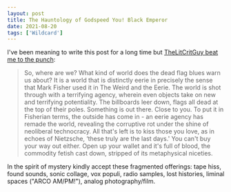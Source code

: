 ```yaml
---
layout: post
title: The Hauntology of Godspeed You! Black Emperor
date: 2021-08-20
tags: ['Wildcard']
---
```

I've been meaning to write this post for a long time but [TheLitCritGuy beat me to the punch](https://thehaunt.substack.com/p/soundtrack-to-the-end-of-history):
<!--x-->

> So, where are we? What kind of world does the dead flag blues warn us about? It is a world that is distinctly eerie in precisely the sense that Mark Fisher used it in The Weird and the Eerie. The world is shot through with a terrifying agency, wherein even objects take on new and terrifying potentiality. The billboards leer down, flags all dead at the top of their poles. Something is out there. Close to you. To put it in Fisherian terms, the outside has come in - an eerie agency has remade the world, revealing the corruptive rot under the shine of neoliberal technocracy. All that's left is to kiss those you love, as in echoes of Nietzsche, ‘these truly are the last days.' You can't buy your way out either. Open up your wallet and it's full of blood, the commodity fetish cast down, stripped of its metaphysical niceties.

In the spirit of mystery kindly accept these fragmented offerings: tape hiss, found sounds, sonic collage, vox populi, radio samples, lost histories, liminal spaces ("ARCO AM/PM!"), analog photography/film.